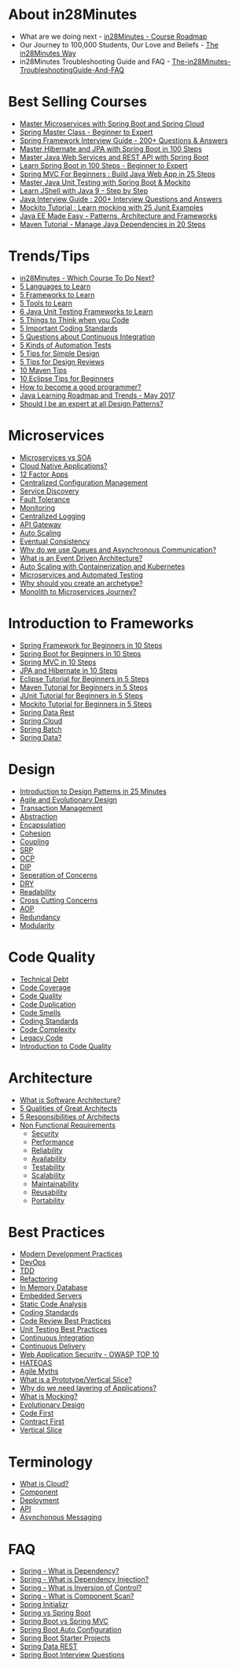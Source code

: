 # About in28Minutes
- What are we doing next - [in28Minutes - Course Roadmap]()
- Our Journey to 100,000 Students, Our Love and Beliefs - [The in28Minutes Way]()
- in28Minutes Troubleshooting Guide and FAQ - [The-in28Minutes-TroubleshootingGuide-And-FAQ]()

# Best Selling Courses
- [Master Microservices with Spring Boot and Spring Cloud](https://www.udemy.com/microservices-with-spring-boot-and-spring-cloud/?couponCode=MAILCHIMP)
- [Spring Master Class - Beginner to Expert](https://www.udemy.com/spring-tutorial-for-beginners/?couponCode=MAILCHIMP)
- [Spring Framework Interview Guide - 200+ Questions & Answers](https://www.udemy.com/spring-interview-questions-and-answers/?couponCode=MAILCHIMP)
- [Master Hibernate and JPA with Spring Boot in 100 Steps](https://www.udemy.com/hibernate-jpa-tutorial-for-beginners-in-100-steps/?couponCode=MAILCHIMP)
- [Master Java Web Services and REST API with Spring Boot](https://www.udemy.com/spring-web-services-tutorial/?couponCode=MAILCHIMP)
- [Learn Spring Boot in 100 Steps - Beginner to Expert](https://www.udemy.com/spring-boot-tutorial-for-beginners/?couponCode=MAILCHIMP)
- [Spring MVC For Beginners : Build Java Web App in 25 Steps](https://www.udemy.com/spring-mvc-tutorial-for-beginners-step-by-step/?couponCode=MAILCHIMP)
- [Master Java Unit Testing with Spring Boot & Mockito](https://www.udemy.com/learn-unit-testing-with-spring-boot/?couponCode=MAILCHIMP)
- [Learn JShell with Java 9 - Step by Step](http://udemy.com/jshell-tutorial-for-beginners-with-java-9/?couponCode=MAILCHIMP)
- [Java Interview Guide : 200+ Interview Questions and Answers](https://www.udemy.com/java-interview-questions-and-answers/?couponCode=MAILCHIMP)
- [Mockito Tutorial : Learn mocking with 25 Junit Examples](https://www.udemy.com/mockito-tutorial-with-junit-examples/?couponCode=MAILCHIMP)
- [Java EE Made Easy - Patterns, Architecture and Frameworks](https://www.udemy.com/java-ee-design-patterns-architecture-and-frameworks/?couponCode=MAILCHIMP)
- [Maven Tutorial - Manage Java Dependencies in 20 Steps](https://www.udemy.com/learn-maven-java-dependency-management-in-20-steps/?couponCode=MAILCHIMP)

# Trends/Tips
- [in28Minutes - Which Course To Do Next?]()
- [5 Languages to Learn]()
- [5 Frameworks to Learn]()
- [5 Tools to Learn]()
- [6 Java Unit Testing Frameworks to Learn]()
- [5 Things to Think when you Code]()
- [5 Important Coding Standards]()
- [5 Questions about Continuous Integration]()
- [5 Kinds of Automation Tests]()
- [5 Tips for Simple Design]()
- [5 Tips for Design Reviews]()
- [10 Maven Tips](https://www.youtube.com/watch?v=exNl7USPfsg)
- [10 Eclipse Tips for Beginners](https://www.youtube.com/watch?v=dN9GYsG1v_c)
- [How to become a good programmer?](https://www.youtube.com/watch?v=iJe1Ru4bJQo)
- [Java Learning Roadmap and Trends - May 2017](https://www.youtube.com/watch?v=6ObWpCUpGYc)
- [Should I be an expert at all Design Patterns?](https://www.youtube.com/watch?v=8lEfj1cmBJ4&t=27s)

# Microservices
- [Microservices vs SOA]()
- [Cloud Native Applications?]()
- [12 Factor Apps]()
- [Centralized Configuration Management]()
- [Service Discovery ]()
- [Fault Tolerance]()
- [Monitoring]()
- [Centralized Logging]()
- [API Gateway]()
- [Auto Scaling]()
- [Eventual Consistency]()
- [Why do we use Queues and Asynchronous Communication? ]()
- [What is an Event Driven Architecture?]()
- [Auto Scaling with Containerization and Kubernetes]()
- [Microservices and Automated Testing]()
- [Why should you create an archetype?]()
- [Monolith to Microservices Journey?]()


# Introduction to Frameworks
- [Spring Framework for Beginners in 10 Steps](https://courses.in28minutes.com/p/spring-framework-for-beginners)
- [Spring Boot for Beginners in 10 Steps](https://courses.in28minutes.com/p/spring-boot-for-beginners-in-10-steps)
- [Spring MVC in 10 Steps](https://www.youtube.com/watch?v=BjNhGaZDr0Y)
- [JPA and Hibernate in 10 Steps](https://courses.in28minutes.com/p/jpa-and-hibernate-tutorial-for-beginners-with-spring-boot)
- [Eclipse Tutorial for Beginners in 5 Steps](https://courses.in28minutes.com/p/eclipse-tutorial-for-beginners)
- [Maven Tutorial for Beginners in 5 Steps](https://courses.in28minutes.com/p/maven-tutorial-for-beginners-in-5-steps)
- [JUnit Tutorial for Beginners in 5 Steps](https://courses.in28minutes.com/p/junit-tutorial-for-beginners)
- [Mockito Tutorial for Beginners in 5 Steps](https://courses.in28minutes.com/p/mockito-for-beginner-in-5-steps)
- [Spring Data Rest]()
- [Spring Cloud]()
- [Spring Batch]()
- [Spring Data?]()

# Design
- [Introduction to Design Patterns in 25 Minutes](https://www.youtube.com/watch?v=Vp7q_pE7Fzg)
- [Agile and Evolutionary Design](https://www.youtube.com/watch?v=gt6js9zl1Rs)
- [Transaction Management](https://www.youtube.com/watch?v=HcjHJLEbtRs)
- [Abstraction]()
- [Encapsulation]()
- [Cohesion]()
- [Coupling]()
- [SRP]()
- [OCP]()
- [DIP]()
- [Seperation of Concerns]()
- [DRY]()
- [Readability]()
- [Cross Cutting Concerns]()
- [AOP]()
- [Redundancy]()
- [Modularity]()


# Code Quality
- [Technical Debt]()
- [Code Coverage]()
- [Code Quality]()
- [Code Duplication]()
- [Code Smells]()
- [Coding Standards]()
- [Code Complexity]()
- [Legacy Code]()
- [Introduction to Code Quality](https://www.youtube.com/watch?v=M4Ip6joERv4)

# Architecture
- [What is Software Architecture?]()
- [5 Qualities of Great Architects]()
- [5 Responsibilities of Architects]()
- [Non Functional Requirements]()
	- [Security]()
	- [Performance]()
	- [Reliability]()
	- [Availability]()
	- [Testability]()
	- [Scalability]()
	- [Maintainability]()
	- [Reusability]()
	- [Portability]()

# Best Practices
- [Modern Development Practices](https://www.youtube.com/watch?v=0Kqzfyp-w4s)
- [DevOps](https://www.youtube.com/watch?v=I-JkJZruWyU)
- [TDD](https://www.youtube.com/watch?v=45T32_ImO2c&list=PLBBog2r6uMCSa9_mNISSpTcbTcKlMAe6t)
- [Refactoring]()
- [In Memory Database]()
- [Embedded Servers]()
- [Static Code Analysis](https://www.youtube.com/watch?v=rB_BaftN3nE)
- [Coding Standards](https://www.youtube.com/watch?v=XRKDpQ3b27M)
- [Code Review Best Practices](https://www.youtube.com/watch?v=hVJGu0xdXII)
- [Unit Testing Best Practices](https://www.youtube.com/watch?v=BukAouJgEjo)
- [Continuous Integration](https://www.youtube.com/watch?v=0uJvjygC0Co)
- [Continuous Delivery](https://www.youtube.com/watch?v=cI5ELFlLDPY)
- [Web Application Security - OWASP TOP 10]()
- [HATEOAS]()
- [Agile Myths](https://www.youtube.com/watch?v=KQ7Qw_ACFgI)
- [What is a Prototype/Vertical Slice?]()
- [Why do we need layering of Applications?]()
- [What is Mocking?]()
- [Evolutionary Design]()
- [Code First]()
- [Contract First]()
- [Vertical Slice]()

# Terminology
- [What is Cloud?]()
- [Component]()
- [Deployment]()
- [API]()
- [Asynchonous Messaging]()

# FAQ
- [Spring - What is Dependency?]()
- [Spring - What is Dependency Injection?]()
- [Spring - What is Inversion of Control?]()
- [Spring - What is Component Scan?]()
- [Spring Initializr]()
- [Spring vs Spring Boot](https://www.youtube.com/watch?v=bNFoN956P2A)
- [Spring Boot vs Spring MVC](https://www.youtube.com/watch?v=ILRmPKEL4U0)
- [Spring Boot Auto Configuration](https://www.youtube.com/watch?v=J_kTukE7hr8)
- [Spring Boot Starter Projects]()
- [Spring Data REST]()
- [Spring Boot Interview Questions]()